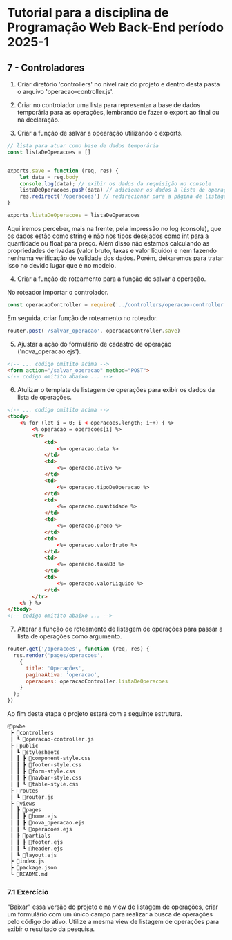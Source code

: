 # Tutorial para a disciplina de Programação Web Back-End período 2025-1

## 7 - Controladores

1. Criar diretório 'controllers' no nível raiz do projeto e dentro desta pasta o arquivo 'operacao-controller.js'.

2. Criar no controlador uma lista para representar a base de dados temporária para as operações, lembrando de fazer o export ao final ou na declaração.
   
3. Criar a função de salvar a opearação utilizando o exports.

```javascript
// lista para atuar como base de dados temporária
const listaDeOperacoes = []


exports.save = function (req, res) {
    let data = req.body
    console.log(data); // exibir os dados da requisição no console
    listaDeOperacoes.push(data) // adicionar os dados à lista de operações
    res.redirect('/operacoes') // redirecionar para a página de listagem de operações após salvar
}

exports.listaDeOperacoes = listaDeOperacoes
```

Aqui iremos perceber, mais na frente, pela impressão no log (console), que os dados estão como string e não nos tipos desejados como int para a quantidade ou float para preço. Além disso não estamos calculando as  propriedades derivadas (valor bruto, taxas e valor líquido) e nem fazendo nenhuma verificação de validade dos dados. Porém, deixaremos para tratar isso no devido lugar que é no modelo.

4. Criar a função de roteamento para a função de salvar a operação.

No roteador importar o controlador.

```javascript
const operacaoController = require('../controllers/operacao-controller')
```

Em seguida, criar função de roteamento no roteador.

```javascript
router.post('/salvar_operacao', operacaoController.save)
```

5. Ajustar a ação do formulário de cadastro de operação ('nova_operacao.ejs').

```html
<!-- ... codigo omitito acima -->
<form action="/salvar_operacao" method="POST">
<!-- codigo omitito abaixo ... -->
```

6. Atulizar o template de listagem de operações para exibir os dados da lista de operações.

```html
<!-- ... codigo omitito acima -->
<tbody>
    <% for (let i = 0; i < operacoes.length; i++) { %>
        <% operacao = operacoes[i] %>
        <tr>
            <td>
                <%= operacao.data %>
            </td>
            <td>
                <%= operacao.ativo %>
            </td>
            <td>
                <%= operacao.tipoDeOperacao %>
            </td>
            <td>
                <%= operacao.quantidade %>
            </td>
            <td>
                <%= operacao.preco %>
            </td>
            <td>
                <%= operacao.valorBruto %>
            </td>
            <td>
                <%= operacao.taxaB3 %>
            </td>
            <td>
                <%= operacao.valorLiquido %>
            </td>
        </tr>
    <% } %>
</tbody>
<!-- codigo omitito abaixo ... -->
```

7. Alterar a função de roteamento de listagem de operações para passar a lista de operações como argumento.

```javascript
router.get('/operacoes', function (req, res) {
  res.render('pages/operacoes',
    {
      title: 'Operações',
      paginaAtiva: 'operacao',
      operacoes: operacaoController.listaDeOperacoes
    }
  );
})
```

Ao fim desta etapa o projeto estará com a seguinte estrutura.

```txt
📦pwbe
 ┣ 📂controllers
 ┃ ┗ 📜operacao-controller.js
 ┣ 📂public
 ┃ ┗ 📂stylesheets
 ┃ ┃ ┣ 📜component-style.css
 ┃ ┃ ┣ 📜footer-style.css
 ┃ ┃ ┣ 📜form-style.css
 ┃ ┃ ┣ 📜navbar-style.css
 ┃ ┃ ┗ 📜table-style.css
 ┣ 📂routes
 ┃ ┗ 📜router.js
 ┣ 📂views
 ┃ ┣ 📂pages
 ┃ ┃ ┣ 📜home.ejs
 ┃ ┃ ┣ 📜nova_operacao.ejs
 ┃ ┃ ┗ 📜operacoes.ejs
 ┃ ┣ 📂partials
 ┃ ┃ ┣ 📜footer.ejs
 ┃ ┃ ┗ 📜header.ejs
 ┃ ┗ 📜layout.ejs
 ┣ 📜index.js
 ┣ 📜package.json
 ┗ 📜README.md
```

### 7.1 Exercício

"Baixar" essa versão do projeto e na view de listagem de operações, criar um formulário com um único campo para realizar a busca de operações pelo código do ativo. Utilize a mesma view de listagem de operações para exibir o resultado da pesquisa.
